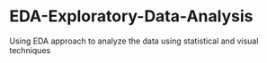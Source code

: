 # EDA-Exploratory-Data-Analysis
Using EDA approach to analyze the data using statistical and visual techniques
